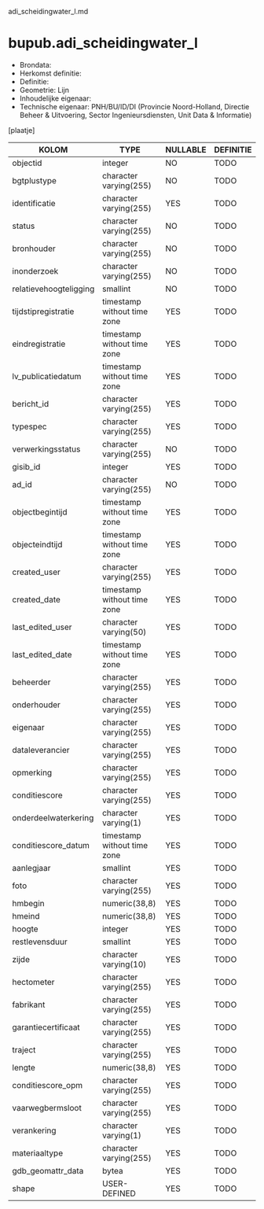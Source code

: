 adi_scheidingwater_l.md

# bupub.adi_scheidingwater_l


* Brondata: 
* Herkomst definitie: 
* Definitie: 
* Geometrie: Lijn
* Inhoudelijke eigenaar: 
* Technische eigenaar: PNH/BU/ID/DI (Provincie Noord-Holland, Directie Beheer & Uitvoering, Sector Ingenieursdiensten, Unit Data & Informatie)

[plaatje]


|KOLOM                            |TYPE                       |NULLABLE|DEFINITIE|
|------                           |----                       |-----   |-----    |
|objectid                         |integer                    |NO      |TODO|
|bgtplustype                      |character varying(255)     |NO      |TODO|
|identificatie                    |character varying(255)     |YES     |TODO|
|status                           |character varying(255)     |NO      |TODO|
|bronhouder                       |character varying(255)     |NO      |TODO|
|inonderzoek                      |character varying(255)     |NO      |TODO|
|relatievehoogteligging           |smallint                   |NO      |TODO|
|tijdstipregistratie              |timestamp without time zone|YES     |TODO|
|eindregistratie                  |timestamp without time zone|YES     |TODO|
|lv_publicatiedatum               |timestamp without time zone|YES     |TODO|
|bericht_id                       |character varying(255)     |YES     |TODO|
|typespec                         |character varying(255)     |YES     |TODO|
|verwerkingsstatus                |character varying(255)     |NO      |TODO|
|gisib_id                         |integer                    |YES     |TODO|
|ad_id                            |character varying(255)     |NO      |TODO|
|objectbegintijd                  |timestamp without time zone|YES     |TODO|
|objecteindtijd                   |timestamp without time zone|YES     |TODO|
|created_user                     |character varying(255)     |YES     |TODO|
|created_date                     |timestamp without time zone|YES     |TODO|
|last_edited_user                 |character varying(50)      |YES     |TODO|
|last_edited_date                 |timestamp without time zone|YES     |TODO|
|beheerder                        |character varying(255)     |YES     |TODO|
|onderhouder                      |character varying(255)     |YES     |TODO|
|eigenaar                         |character varying(255)     |YES     |TODO|
|dataleverancier                  |character varying(255)     |YES     |TODO|
|opmerking                        |character varying(255)     |YES     |TODO|
|conditiescore                    |character varying(255)     |YES     |TODO|
|onderdeelwaterkering             |character varying(1)       |YES     |TODO|
|conditiescore_datum              |timestamp without time zone|YES     |TODO|
|aanlegjaar                       |smallint                   |YES     |TODO|
|foto                             |character varying(255)     |YES     |TODO|
|hmbegin                          |numeric(38,8)              |YES     |TODO|
|hmeind                           |numeric(38,8)              |YES     |TODO|
|hoogte                           |integer                    |YES     |TODO|
|restlevensduur                   |smallint                   |YES     |TODO|
|zijde                            |character varying(10)      |YES     |TODO|
|hectometer                       |character varying(255)     |YES     |TODO|
|fabrikant                        |character varying(255)     |YES     |TODO|
|garantiecertificaat              |character varying(255)     |YES     |TODO|
|traject                          |character varying(255)     |YES     |TODO|
|lengte                           |numeric(38,8)              |YES     |TODO|
|conditiescore_opm                |character varying(255)     |YES     |TODO|
|vaarwegbermsloot                 |character varying(255)     |YES     |TODO|
|verankering                      |character varying(1)       |YES     |TODO|
|materiaaltype                    |character varying(255)     |YES     |TODO|
|gdb_geomattr_data                |bytea                      |YES     |TODO|
|shape                            |USER-DEFINED               |YES     |TODO|
